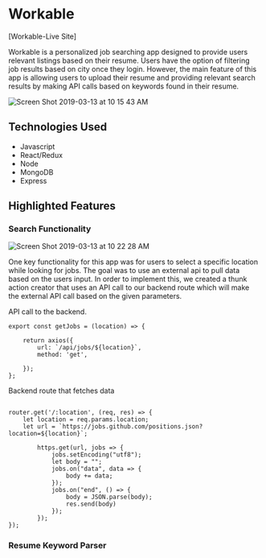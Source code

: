 # Workable

[Workable-Live Site]

Workable is a personalized job searching app designed to provide users relevant listings based on their resume. Users have the option of filtering job results based on city once they login. However, the main feature of this app is allowing users to upload their resume and providing relevant search results by making API calls based on keywords found in their resume.

![Screen Shot 2019-03-13 at 10 15 43 AM](https://user-images.githubusercontent.com/42259148/54299895-0e03cc00-4579-11e9-8808-4f70db01c285.png)

## Technologies Used
* Javascript
* React/Redux
* Node
* MongoDB
* Express


## Highlighted Features 

### Search Functionality 

![Screen Shot 2019-03-13 at 10 22 28 AM](https://user-images.githubusercontent.com/42259148/54300368-f37e2280-4579-11e9-82c4-51d371f89df5.png)

One key functionality for this app was for users to select a specific location while looking for jobs. The goal was to use an external api to pull data based on the users input. In order to implement this, we created a thunk action creator that uses an API call to our backend route which will make the external API call based on the given parameters. 

API call to the backend.
```
export const getJobs = (location) => {
    
    return axios({
        url: `/api/jobs/${location}`,
        method: 'get',
        
    });
};

```
Backend route that fetches data
```

router.get('/:location', (req, res) => {
    let location = req.params.location;
    let url = `https://jobs.github.com/positions.json?location=${location}`;

        https.get(url, jobs => {
            jobs.setEncoding("utf8");
            let body = "";
            jobs.on("data", data => {
                body += data;
            });
            jobs.on("end", () => {
                body = JSON.parse(body);
                res.send(body) 
            });
        });
});

```

### Resume Keyword Parser

